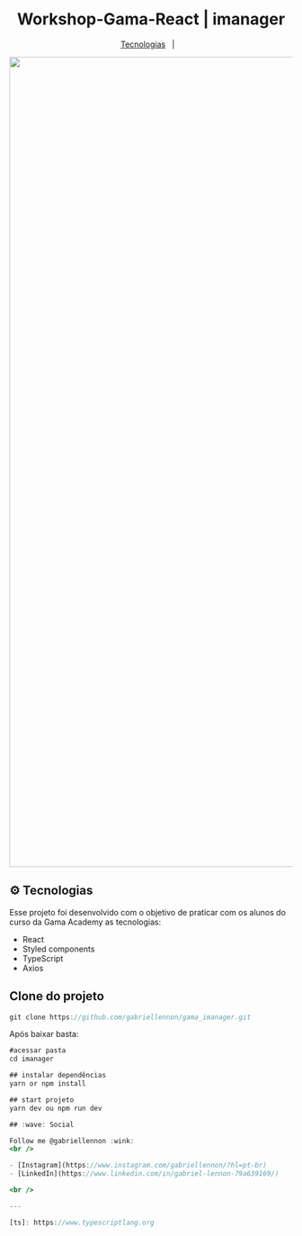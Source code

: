 <h1 align="center">
  Workshop-Gama-React | imanager
</h1>

<p align="center">
  <a href="#gear-technologies">Tecnologias</a>&nbsp;&nbsp;&nbsp;|&nbsp;&nbsp;&nbsp;
</p>

<div align="center">
<img width="1440" alt="Screen Shot 2023-02-22 at 21 58 53" src="https://user-images.githubusercontent.com/57332512/222302156-27496c23-308f-4c68-9717-c012f8f403fb.png">
 </div>


## :gear: Tecnologias

Esse projeto foi desenvolvido com o objetivo de praticar com os alunos do curso da Gama Academy as tecnologias:

  - React
  - Styled components
  - TypeScript
  - Axios
  
## Clone do projeto

```jsx
git clone https://github.com/gabriellennon/gama_imanager.git
```

Após baixar basta:

```jsx
#acessar pasta
cd imanager

## instalar dependências
yarn or npm install 

## start projeto
yarn dev ou npm run dev

## :wave: Social

Follow me @gabriellennon :wink:
<br />

- [Instagram](https://www.instagram.com/gabriellennon/?hl=pt-br)
- [LinkedIn](https://www.linkedin.com/in/gabriel-lennon-79a639169/)

<br />

---

[ts]: https://www.typescriptlang.org
